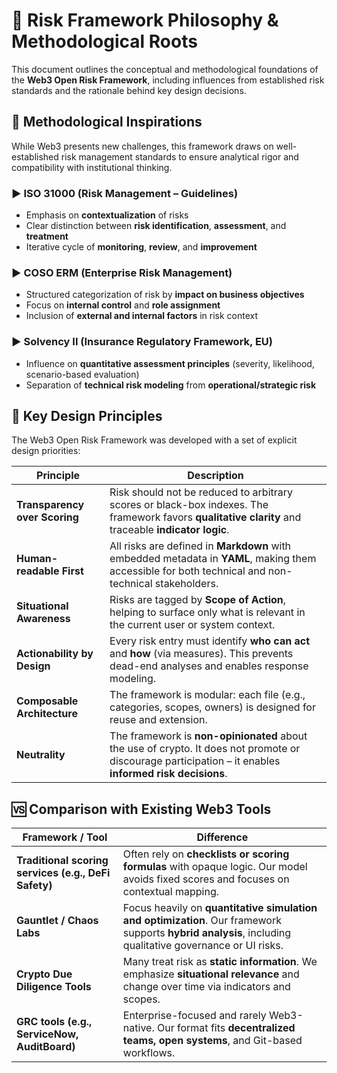 # 🧠 Risk Framework Philosophy & Methodological Roots

This document outlines the conceptual and methodological foundations of the **Web3 Open Risk Framework**, including influences from established risk standards and the rationale behind key design decisions.

## 📘 Methodological Inspirations

While Web3 presents new challenges, this framework draws on well-established risk management standards to ensure analytical rigor and compatibility with institutional thinking.

### ▶ ISO 31000 (Risk Management – Guidelines)
- Emphasis on **contextualization** of risks
- Clear distinction between **risk identification**, **assessment**, and **treatment**
- Iterative cycle of **monitoring**, **review**, and **improvement**

### ▶ COSO ERM (Enterprise Risk Management)
- Structured categorization of risk by **impact on business objectives**
- Focus on **internal control** and **role assignment**
- Inclusion of **external and internal factors** in risk context

### ▶ Solvency II (Insurance Regulatory Framework, EU)
- Influence on **quantitative assessment principles** (severity, likelihood, scenario-based evaluation)
- Separation of **technical risk modeling** from **operational/strategic risk**

## 🔬 Key Design Principles

The Web3 Open Risk Framework was developed with a set of explicit design priorities:

| Principle | Description |
|----------|-------------|
| **Transparency over Scoring** | Risk should not be reduced to arbitrary scores or black-box indexes. The framework favors **qualitative clarity** and traceable **indicator logic**. |
| **Human-readable First** | All risks are defined in **Markdown** with embedded metadata in **YAML**, making them accessible for both technical and non-technical stakeholders. |
| **Situational Awareness** | Risks are tagged by **Scope of Action**, helping to surface only what is relevant in the current user or system context. |
| **Actionability by Design** | Every risk entry must identify **who can act** and **how** (via measures). This prevents dead-end analyses and enables response modeling. |
| **Composable Architecture** | The framework is modular: each file (e.g., categories, scopes, owners) is designed for reuse and extension. |
| **Neutrality** | The framework is **non-opinionated** about the use of crypto. It does not promote or discourage participation – it enables **informed risk decisions**. |

## 🆚 Comparison with Existing Web3 Tools

| Framework / Tool | Difference |
|------------------|------------|
| **Traditional scoring services (e.g., DeFi Safety)** | Often rely on **checklists or scoring formulas** with opaque logic. Our model avoids fixed scores and focuses on contextual mapping. |
| **Gauntlet / Chaos Labs** | Focus heavily on **quantitative simulation and optimization**. Our framework supports **hybrid analysis**, including qualitative governance or UI risks. |
| **Crypto Due Diligence Tools** | Many treat risk as **static information**. We emphasize **situational relevance** and change over time via indicators and scopes. |
| **GRC tools (e.g., ServiceNow, AuditBoard)** | Enterprise-focused and rarely Web3-native. Our format fits **decentralized teams, open systems**, and Git-based workflows. |
